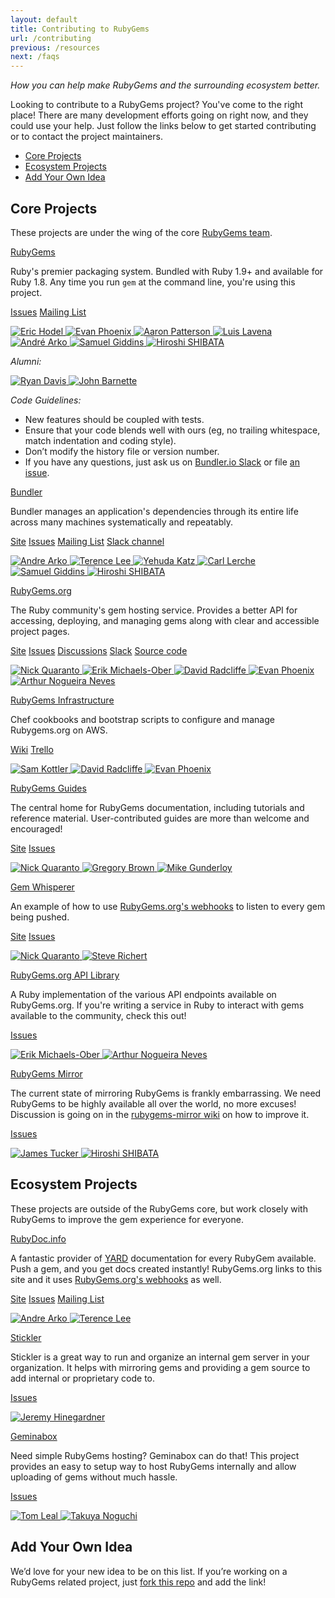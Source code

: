 ```yaml
---
layout: default
title: Contributing to RubyGems
url: /contributing
previous: /resources
next: /faqs
---
```


<em class="t-gray">How you can help make RubyGems and the surrounding ecosystem better.</em>

Looking to contribute to a RubyGems project? You've come to the right place!
There are many development efforts going on right now, and they could use
your help. Just follow the links below to get started contributing or to contact the
project maintainers.

* [Core Projects](#core-projects)
* [Ecosystem Projects](#ecosystem-projects)
* [Add Your Own Idea](#add-your-own-idea)

Core Projects
-------------

These projects are under the wing of the core [RubyGems team](https://github.com/rubygems/).

<a class="project__name is-first" href="https://github.com/rubygems/rubygems">RubyGems</a>

Ruby's premier packaging system. Bundled with Ruby 1.9+ and available for Ruby 1.8. Any time you run
`gem` at the command line, you're using this project.

<div class="project__links">
  <a class="project__link t-link" href="https://github.com/rubygems/rubygems/issues">Issues</a>
  <a class="project__link t-link" href="https://groups.google.com/forum/#!forum/rubygems-developers">Mailing List</a>
</div>

<p class="avatars">
  <a href="https://github.com/drbrain">
    <img src="https://secure.gravatar.com/avatar/58479f76374a3ba3c69b9804163f39f4?s=32" title="Eric Hodel">
  </a>
  <a href="https://github.com/evanphx">
    <img src="https://secure.gravatar.com/avatar/540cb3b3712ffe045113cb03bab616a2?s=32" title="Evan Phoenix">
  </a>
  <a href="https://github.com/tenderlove">
    <img src="https://secure.gravatar.com/avatar/f29327647a9cff5c69618bae420792ea?s=32" title="Aaron Patterson">
  </a>
  <a href="https://github.com/luislavena">
    <img src="https://secure.gravatar.com/avatar/e7cff3cfd41c495e1012227d7dc24202?s=32" title="Luis Lavena">
  </a>
  <a href="https://github.com/indirect">
    <img src="https://secure.gravatar.com/avatar/4c3ed917e59156a36212d48155831482?s=32" title="André Arko">
  </a>
  <a href="https://github.com/segiddins">
    <img src="https://secure.gravatar.com/avatar/4d6be90af74894fd132fb06dacec04d7?s=32" title="Samuel Giddins">
  </a>
  <a href="https://github.com/hsbt">
    <img src="https://secure.gravatar.com/avatar/f2748d34b03ed11330f2a2218904eb2d?s=32" title="Hiroshi SHIBATA">
  </a>
</p>

<em class="t-gray t-uppercase">Alumni:</em>

<p class="avatars">
  <a href="https://github.com/zenspider">
    <img src="https://secure.gravatar.com/avatar/16c4b19d8670085a428787f8b2438223?s=32" title="Ryan Davis">
  </a>
  <a href="https://github.com/jbarnette">
    <img src="https://secure.gravatar.com/avatar/c237cf537a06b60921c97804679e3b15?s=32" title="John Barnette">
  </a>
</p>

<em class="t-gray t-uppercase">Code Guidelines:</em>

* New features should be coupled with tests.
* Ensure that your code blends well with ours (eg, no trailing whitespace, match indentation and coding style).
* Don’t modify the history file or version number.
* If you have any questions, just ask us on [Bundler.io Slack][slack] or file [an issue][1].

[slack]: https://slack.bundler.io/
[1]: https://github.com/rubygems/rubygems/issues

<a class="project__name" href="https://github.com/bundler/bundler">Bundler</a>

Bundler manages an application's dependencies through its entire life across
many machines systematically and repeatably.

<div class="project__links">
  <a class="project__link t-link" href="https://bundler.io/">Site</a>
  <a class="project__link t-link" href="https://github.com/rubygems/rubygems/labels/Bundler">Issues</a>
  <a class="project__link t-link" href="https://groups.google.com/forum/#!forum/ruby-bundler">Mailing List</a>
  <a class="project__link t-link" href="https://bundler.slack.com/archives/C08V1RPAP">Slack channel</a>
</div>

<p class="avatars">
  <a href="https://github.com/indirect">
    <img src="https://secure.gravatar.com/avatar/fb389f1e8b98d5d03be29e9dd309b3be?s=32" title="Andre Arko">
  </a>
  <a href="https://github.com/hone">
    <img src="https://secure.gravatar.com/avatar/efb7c66871043330ce1310a9bdd0aaf6?s=32" title="Terence Lee">
  </a>
  <a href="https://github.com/wycats">
    <img src="https://secure.gravatar.com/avatar/428167a3ec72235ba971162924492609?s=32" title="Yehuda Katz">
  </a>
  <a href="https://github.com/carllerche">
    <img src="https://secure.gravatar.com/avatar/da5274b27cc6c0f505495bf5d504575d?s=32" title="Carl Lerche">
  </a>
  <a href="https://github.com/segiddins">
    <img src="https://secure.gravatar.com/avatar/4d6be90af74894fd132fb06dacec04d7?s=32" title="Samuel Giddins">
  </a>
  <a href="https://github.com/hsbt">
    <img src="https://secure.gravatar.com/avatar/f2748d34b03ed11330f2a2218904eb2d?s=32" title="Hiroshi SHIBATA">
  </a>
</p>

<a class="project__name" href="https://github.com/rubygems/rubygems.org">RubyGems.org</a>

The Ruby community's gem hosting service. Provides a better API for accessing,
deploying, and managing gems along with clear and accessible project pages.

<div class="project__links">
  <a class="project__link t-link" href="https://rubygems.org">Site</a>
  <a class="project__link t-link" href="https://github.com/rubygems/rubygems.org/issues">Issues</a>
  <a class="project__link t-link" href="https://github.com/rubygems/rubygems.org/discussions/">Discussions</a>
  <a class="project__link t-link" href="http://slack.bundler.io/">Slack</a>
  <a class="project__link t-link" href="https://github.com/rubygems/rubygems.org">Source code</a>
</div>

<p class="avatars">
  <a href="https://github.com/qrush">
    <img src="https://secure.gravatar.com/avatar/eb8975af8e49e19e3dd6b6b84a542e26?s=32" title="Nick Quaranto">
  </a>
  <a href="https://github.com/sferik">
    <img src="https://secure.gravatar.com/avatar/1f74b13f1e5c6c69cb5d7fbaabb1e2cb?s=32" title="Erik Michaels-Ober">
  </a>
  <a href="https://github.com/dwradcliffe">
    <img src="https://secure.gravatar.com/avatar/013fd4dfb0e29744d5f37cf9068ba930?s=32" title="David Radcliffe">
  </a>
  <a href="https://github.com/evanphx">
    <img src="https://secure.gravatar.com/avatar/540cb3b3712ffe045113cb03bab616a2?s=32" title="Evan Phoenix">
  </a>
  <a href="https://github.com/arthurnn">
    <img src="https://secure.gravatar.com/avatar/bd33b5aaf0eb48d67a8145732d8f61a9?s=32" title="Arthur Nogueira Neves">
  </a>
</p>

<a class="project__name" href="https://github.com/rubygems/rubygems-infrastructure">RubyGems Infrastructure</a>

Chef cookbooks and bootstrap scripts to configure and manage Rubygems.org on AWS.

<div class="project__links">
  <a class="project__link t-link" href="https://github.com/rubygems/rubygems-infrastructure/wiki">Wiki</a>
  <a class="project__link t-link" href="https://trello.com/b/cd2HqKnE/infrastructure">Trello</a>
</div>

<p class="avatars">
  <a href="https://github.com/skottler">
    <img src="https://secure.gravatar.com/avatar/ee9182ab4e45d446dfa05c20c341371f?s=32" title="Sam Kottler">
  </a>
  <a href="https://github.com/dwradcliffe">
    <img src="https://secure.gravatar.com/avatar/013fd4dfb0e29744d5f37cf9068ba930?s=32" title="David Radcliffe">
  </a>
  <a href="https://github.com/evanphx">
    <img src="https://secure.gravatar.com/avatar/540cb3b3712ffe045113cb03bab616a2?s=32" title="Evan Phoenix">
  </a>
</p>

<a class="project__name" href="https://github.com/rubygems/guides">RubyGems Guides</a>

The central home for RubyGems documentation, including tutorials and reference material.
User-contributed guides are more than welcome and encouraged!

<div class="project__links">
  <a class="project__link t-link" href="http://guides.rubygems.org">Site</a>
  <a class="project__link t-link" href="https://github.com/rubygems/guides/issues">Issues</a>
</div>

<p class="avatars">
  <a href="https://github.com/qrush">
    <img src="https://secure.gravatar.com/avatar/eb8975af8e49e19e3dd6b6b84a542e26?s=32" title="Nick Quaranto">
  </a>
  <a href="https://github.com/sandal">
    <img src="https://secure.gravatar.com/avatar/31e038e4e9330f6c75ccfd1fca8010ee?s=32" title="Gregory Brown">
  </a>
  <a href="https://github.com/ffmike">
    <img src="https://secure.gravatar.com/avatar/a54251b745d59735ea5e9f0656a5d58d?s=32" title="Mike Gunderloy">
  </a>
</p>

<a class="project__name" href="https://github.com/rubygems/gemwhisperer">Gem Whisperer</a>

An example of how to use [RubyGems.org's
webhooks](http://guides.rubygems.org/rubygems-org-api/#webhook) to listen to every gem being
pushed.

<div class="project__links">
  <a class="project__link t-link" href="http://m.rubygems.org/">Site</a>
  <a class="project__link t-link" href="https://github.com/rubygems/gemwhisperer/issues">Issues</a>
</div>

<p class="avatars">
  <a href="https://github.com/qrush">
    <img src="https://secure.gravatar.com/avatar/eb8975af8e49e19e3dd6b6b84a542e26?s=32" title="Nick Quaranto">
  </a>
  <a href="https://github.com/laserlemon">
    <img src="https://secure.gravatar.com/avatar/0887991a8846577a6aa85433d6ab3ea2?s=32" title="Steve Richert">
  </a>
</p>

<a class="project__name" href="https://github.com/rubygems/gems">RubyGems.org API Library</a>

A Ruby implementation of the various API endpoints available on RubyGems.org.
If you're writing a service in Ruby to interact with gems available to the
community, check this out!

<div class="project__links">
  <a class="project__link t-link" href="https://github.com/rubygems/gems/issues">Issues</a>
</div>

<p class="avatars">
  <a href="https://github.com/sferik">
    <img src="https://secure.gravatar.com/avatar/1f74b13f1e5c6c69cb5d7fbaabb1e2cb?s=32" title="Erik Michaels-Ober">
  </a>
  <a href="https://github.com/arthurnn">
    <img src="https://secure.gravatar.com/avatar/bd33b5aaf0eb48d67a8145732d8f61a9?s=32" title="Arthur Nogueira Neves">
  </a>
</p>

<a class="project__name" href="https://github.com/rubygems/rubygems-mirror">RubyGems Mirror</a>

The current state of mirroring RubyGems is frankly embarrassing. We need
RubyGems to be highly available all over the world, no more excuses! Discussion
is going on in the [rubygems-mirror
wiki](https://github.com/rubygems/rubygems-mirror/wiki/Mirroring-2.0) on how
to improve it.

<div class="project__links">
  <a class="project__link t-link" href="https://github.com/rubygems/rubygems-mirror/issues">Issues</a>
</div>

<p class="avatars">
  <a href="https://github.com/raggi">
    <img src="https://secure.gravatar.com/avatar/b19b02a49b433c9e2e6e6c43785d2bfb?s=32" title="James Tucker">
  </a>
  <a href="https://github.com/hsbt">
    <img src="https://secure.gravatar.com/avatar/f2748d34b03ed11330f2a2218904eb2d?s=32" title="Hiroshi SHIBATA">
  </a>
</p>

## Ecosystem Projects

These projects are outside of the RubyGems core, but work closely with RubyGems to improve the gem experience for everyone.

<a class="project__name is-first" href="https://github.com/docmeta/rubydoc.info">RubyDoc.info</a>

A fantastic provider of [YARD](http://yardoc.org) documentation for every
RubyGem available. Push a gem, and you get docs created instantly!
RubyGems.org links to this site and it uses [RubyGems.org's
webhooks](http://guides.rubygems.org/rubygems-org-api/#webhook) as well.

<div class="project__links">
  <a class="project__link t-link" href="http://rubydoc.info">Site</a>
  <a class="project__link t-link" href="https://github.com/docmeta/rubydoc.info/issues">Issues</a>
  <a class="project__link t-link" href="https://groups.google.com/forum/#!forum/yardoc">Mailing List</a>
</div>

<p class="avatars">
  <a href="https://github.com/indirect">
    <img src="https://secure.gravatar.com/avatar/fb389f1e8b98d5d03be29e9dd309b3be?s=32" title="Andre Arko">
  </a>
  <a href="https://github.com/hone">
    <img src="https://secure.gravatar.com/avatar/efb7c66871043330ce1310a9bdd0aaf6?s=32" title="Terence Lee">
  </a>
</p>

<a class="project__name" href="https://github.com/copiousfreetime/stickler">Stickler</a>

Stickler is a great way to run and organize an internal gem server in your
organization. It helps with mirroring gems and providing a gem source to add
internal or proprietary code to.

<div class="project__links">
  <a class="project__link t-link" href="https://github.com/copiousfreetime/stickler/issues">Issues</a>
</div>

<p class="avatars">
  <a href="https://github.com/copiousfreetime">
    <img src="https://secure.gravatar.com/avatar/cff2d90ae70bbbb5d4865d8412159f85?s=32" title="Jeremy Hinegardner">
  </a>
</p>

<a class="project__name" href="https://github.com/geminabox/geminabox">Geminabox</a>

Need simple RubyGems hosting? Geminabox can do that! This project provides an
easy to setup way to host RubyGems internally and allow uploading of gems
without much hassle.

<div class="project__links">
  <a class="project__link t-link" href="https://github.com/geminabox/geminabox/issues">Issues</a>
</div>

<p class="avatars">
  <a href="https://github.com/tomlea">
    <img src="https://secure.gravatar.com/avatar/f61c5838432c656ea88dd77a56a40f52?s=32" title="Tom Leal">
  </a>
  <a href="https://github.com/tnir">
    <img src="https://secure.gravatar.com/avatar/8c5062689b241827e7532be41ff19e20?s=32" title="Takuya Noguchi">
  </a>
</p>

Add Your Own Idea
-----------------

We’d love for your new idea to be on this list. If you’re working on a
RubyGems related project, just [fork this
repo](https://github.com/rubygems/guides) and add the link!

